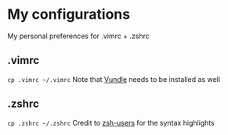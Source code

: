 # My configurations
My personal preferences for .vimrc + .zshrc

## .vimrc
`cp .vimrc ~/.vimrc`
Note that [Vundle](https://github.com/VundleVim/Vundle.vim) needs to be installed as well

## .zshrc
`cp .zshrc ~/.zshrc`
Credit to [zsh-users](https://github.com/zsh-users/zsh-syntax-highlighting) for the syntax highlights
